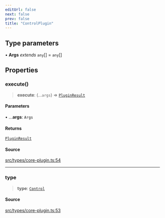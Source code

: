 ```yaml
---
editUrl: false
next: false
prev: false
title: "ControlPlugin"
---
```


## Type parameters

• **Args** *extends* `any`[] = `any`[]

## Properties

### execute()

> **execute**: (...`args`) => [`PluginResult`](/v4/api/type-aliases/pluginresult/)

#### Parameters

• ...**args**: `Args`

#### Returns

[`PluginResult`](/v4/api/type-aliases/pluginresult/)

#### Source

[src/types/core-plugin.ts:54](https://github.com/sern-handler/handler/blob/2120b18c4e53e298bc3568422781c1bda05a7177/src/types/core-plugin.ts#L54)

***

### type

> **type**: [`Control`](/v4/api/enumerations/plugintype/#control)

#### Source

[src/types/core-plugin.ts:53](https://github.com/sern-handler/handler/blob/2120b18c4e53e298bc3568422781c1bda05a7177/src/types/core-plugin.ts#L53)
